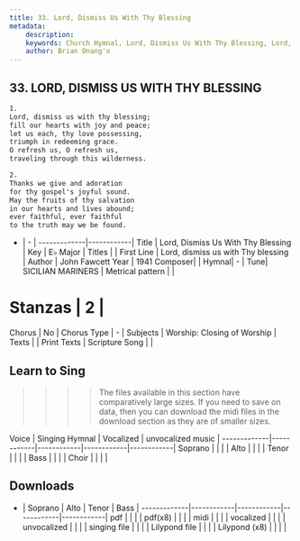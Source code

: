 ```yaml
---
title: 33. Lord, Dismiss Us With Thy Blessing
metadata:
    description: 
    keywords: Church Hymnal, Lord, Dismiss Us With Thy Blessing, Lord, dismiss us with Thy blessing, 
    author: Brian Onang'o
---
```



## 33. LORD, DISMISS US WITH THY BLESSING

```txt
1.
Lord, dismiss us with thy blessing;
fill our hearts with joy and peace;
let us each, thy love possessing,
triumph in redeeming grace.
O refresh us, O refresh us,
traveling through this wilderness.

2.
Thanks we give and adoration
for thy gospel's joyful sound.
May the fruits of thy salvation
in our hearts and lives abound;
ever faithful, ever faithful
to the truth may we be found.

```

- |   -  |
-------------|------------|
Title | Lord, Dismiss Us With Thy Blessing |
Key | E♭ Major |
Titles |  |
First Line | Lord, dismiss us with Thy blessing |
Author | John Fawcett
Year | 1941
Composer|  |
Hymnal|  - |
Tune| SICILIAN MARINERS |
Metrical pattern | |
# Stanzas | 2 |
Chorus | No |
Chorus Type | - |
Subjects | Worship: Closing of Worship |
Texts |  |
Print Texts | 
Scripture Song |  |
  
## Learn to Sing

>>>> The files available in this section have comparatively large sizes. If you need to save on data, then you can download the midi files in the download section as they are of smaller sizes.

Voice |  Singing Hymnal | Vocalized | unvocalized music |
-------------|------------|------------|------------|------------|
Soprano | | | |
Alto | | | |
Tenor | | | |
Bass | | | |
Choir | | | |

## Downloads

- |  Soprano | Alto | Tenor | Bass |
-------------|------------|------------|------------|------------|
pdf | | | |
pdf(x8) | | | |
midi | | | |
vocalized | | | |
unvocalized | | | |
singing file | | | |
Lilypond file | | | |
Lilypond (x8) | | | |
  